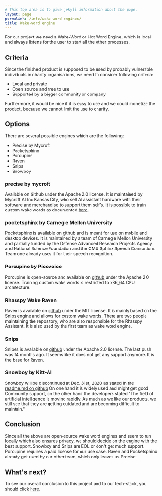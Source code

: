 ```yaml
---
# This top area is to give jekyll information about the page.
layout: page
permalink: /info/wake-word-engines/
title: Wake-word engine
---
```


For our project we need a Wake-Word or Hot Word Engine, which is local and always listens 
for the user to start all the other processes.

## Criteria

Since the finished product is supposed to be used by probably vulnerable individuals in charity organisations, we need 
to consider following criteria:
-	Local and private
-	Open source and free to use
-	Supported by a bigger community or company

Furthermore, it would be nice if it is easy to use and we could monetize the product, because we cannot limit the use to 
charity.


## Options

There are several possible engines which are the following:
- Precise by Mycroft
- Pocketsphinx 
- Porcupine
- Raven
- Snips
- Snowboy

### precise by mycroft

Available on Github under the Apache 2.0 license. It is maintained by Mycroft AI Inc Kansas City, who sell AI assistant
 hardware with their software and merchandise to support them self’s. It is possible to train custom wake words as 
 documented [here]( https://github.com/MycroftAI/mycroft-precise/wiki/Training-your-own-wake-word#how-to-train-your-own-wake-word).

### pocketsphinx by Carnegie Mellon University

Pocketsphinx is available on github and is meant for use on mobile and desktop devices. It is maintained by a team of 
Carnegie Mellon University and partially funded by the Defense Advanced Research Projects Agency and National Science 
Foundation and the CMU Sphinx Speech Consortium. Team one already uses it for their speech recognition.

### Porcupine by Picovoice

Porcupine is open-source and available on [github](https://github.com/Picovoice/porcupine) under the Apache 2.0 license. 
Training custom wake words is restricted to x86_64 CPU architecture. 

### Rhasspy Wake Raven

Raven is available on [github](https://github.com/rhasspy/rhasspy-wake-raven) under the MIT license. It is mainly based 
on the Snips engine and allows for custom wake words. There are two people maintaining the repository, who are also 
responsible for the Rhasspy Assistant. It is also used by the first team as wake word engine. 

### Snips

Snipes is available on [github](https://github.com/snipsco/snips-record-personal-hotword) under the Apache 2.0 license. 
The last push was 14 months ago. It seems like it does not  get any support anymore. It is the base for Raven.

### Snowboy by Kitt-AI

Snowboy will be discontinued at Dec. 31st, 2020 as stated in the [readme.md on github](https://github.com/Kitt-AI/snowboy#readme)
On one hand it is widely used and might get good Community support, on the other hand the developers stated "The field 
of artificial intelligence is moving rapidly. As much as we like our products, we still see that they are getting 
outdated and are becoming difficult to maintain."

## Conclusion

Since all the above are open-source wake word engines and seem to run locally which also ensures privacy, we should
decide on the engine with the best support. Snowboy and Snips are EOL or don't get much support. Porcupine requires
a paid license for our use case. Raven and Pocketsphinx already get used by our other team, which only leaves us 
Precise.

## What's next?

To see our overall conclusion to this project and to our tech-stack, you should click [here](./conclusion.md).